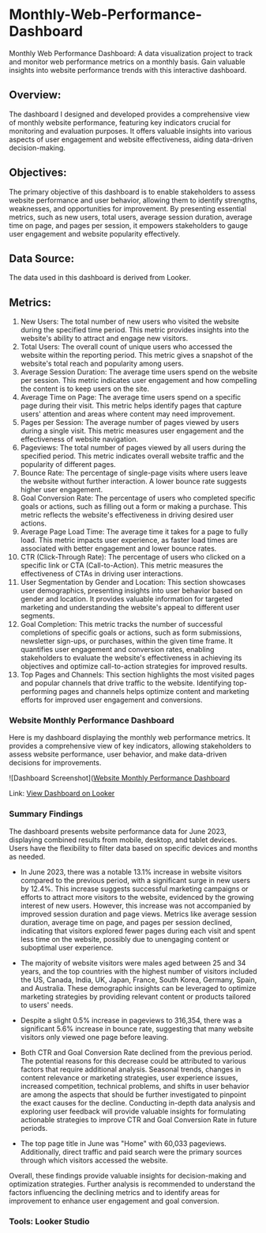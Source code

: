 # Monthly-Web-Performance-Dashboard
Monthly Web Performance Dashboard: A data visualization project to track and monitor web performance metrics on a monthly basis. Gain valuable insights into website performance trends with this interactive dashboard.
<h2>Overview:</h2>
<p>The dashboard I designed and developed provides a comprehensive view of monthly
website performance, featuring key indicators crucial for monitoring and evaluation
purposes. It offers valuable insights into various aspects of user engagement and
website effectiveness, aiding data-driven decision-making.</p>

<h2>Objectives:</h2>
<p>The primary objective of this dashboard is to enable stakeholders to assess website
performance and user behavior, allowing them to identify strengths, weaknesses, and
opportunities for improvement. By presenting essential metrics, such as new users, total
users, average session duration, average time on page, and pages per session, it
empowers stakeholders to gauge user engagement and website popularity effectively.</p>

<h2>Data Source:</h2>
<p>The data used in this dashboard is derived from Looker.</p>

<h2>Metrics:</h2>
<ol>
  <li>New Users: The total number of new users who visited the website during the specified time period. This metric provides insights into the website's ability to attract and engage new visitors.</li>
  <li>Total Users: The overall count of unique users who accessed the website within the reporting period. This metric gives a snapshot of the website's total reach and popularity among users.</li>
  <li>Average Session Duration: The average time users spend on the website per session. This metric indicates user engagement and how compelling the content is to keep users on the site.</li>
  <li>Average Time on Page: The average time users spend on a specific page during their visit. This metric helps identify pages that capture users' attention and areas where content may need improvement.</li>
  <li>Pages per Session: The average number of pages viewed by users during a single visit. This metric measures user engagement and the effectiveness of website navigation.</li>
  <li>Pageviews: The total number of pages viewed by all users during the specified period. This metric indicates overall website traffic and the popularity of different pages.</li>
  <li>Bounce Rate: The percentage of single-page visits where users leave the website without further interaction. A lower bounce rate suggests higher user engagement.</li>
  <li>Goal Conversion Rate: The percentage of users who completed specific goals or actions, such as filling out a form or making a purchase. This metric reflects the website's effectiveness in driving desired user actions.</li>
  <li>Average Page Load Time: The average time it takes for a page to fully load. This metric impacts user experience, as faster load times are associated with better engagement and lower bounce rates.</li>
  <li>CTR (Click-Through Rate): The percentage of users who clicked on a specific link or CTA (Call-to-Action). This metric measures the effectiveness of CTAs in driving user interactions.</li>
  <li>User Segmentation by Gender and Location: This section showcases user demographics, presenting insights into user behavior based on gender and location. It provides valuable information for targeted marketing and understanding the website's appeal to different user segments.</li>
  <li>Goal Completion: This metric tracks the number of successful completions of specific goals or actions, such as form submissions, newsletter sign-ups, or purchases, within the given time frame. It quantifies user engagement and conversion rates, enabling stakeholders to evaluate the website's effectiveness in achieving its objectives and optimize call-to-action strategies for improved results.</li>
  <li>Top Pages and Channels: This section highlights the most visited pages and popular channels that drive traffic to the website. Identifying top-performing pages and channels helps optimize content and marketing efforts for improved user engagement and conversions.</li>
</ol>

### Website Monthly Performance Dashboard

Here is my dashboard displaying the monthly web performance metrics. It provides a comprehensive view of key indicators, allowing stakeholders to assess website performance, user behavior, and make data-driven decisions for improvements.

![Dashboard Screenshot]([Website Monthly Performance Dashboard](https://github.com/ratnarengganis/Monthly-Web-Performance-Dashboard/blob/main/Website%20Monthly%20Performance%20Dashboard.jpg)



Link: [View Dashboard on Looker](https://lookerstudio.google.com/reporting/02415ad3-ab66-4346-863f-fa09d69675d/b/page/WPqPD?s=vaqrrAT3HI8)

### Summary Findings

The dashboard presents website performance data for June 2023, displaying combined results from mobile, desktop, and tablet devices. Users have the flexibility to filter data based on specific devices and months as needed.

- In June 2023, there was a notable 13.1% increase in website visitors compared to the previous period, with a significant surge in new users by 12.4%. This increase suggests successful marketing campaigns or efforts to attract more visitors to the website, evidenced by the growing interest of new users. However, this increase was not accompanied by improved session duration and page views. Metrics like average session duration, average time on page, and pages per session declined, indicating that visitors explored fewer pages during each visit and spent less time on the website, possibly due to unengaging content or suboptimal user experience.

- The majority of website visitors were males aged between 25 and 34 years, and the top countries with the highest number of visitors included the US, Canada, India, UK, Japan, France, South Korea, Germany, Spain, and Australia. These demographic insights can be leveraged to optimize marketing strategies by providing relevant content or products tailored to users' needs.

- Despite a slight 0.5% increase in pageviews to 316,354, there was a significant 5.6% increase in bounce rate, suggesting that many website visitors only viewed one page before leaving.

- Both CTR and Goal Conversion Rate declined from the previous period. The potential reasons for this decrease could be attributed to various factors that require additional analysis. Seasonal trends, changes in content relevance or marketing strategies, user experience issues, increased competition, technical problems, and shifts in user behavior are among the aspects that should be further investigated to pinpoint the exact causes for the decline. Conducting in-depth data analysis and exploring user feedback will provide valuable insights for formulating actionable strategies to improve CTR and Goal Conversion Rate in future periods.

- The top page title in June was "Home" with 60,033 pageviews. Additionally, direct traffic and paid search were the primary sources through which visitors accessed the website.

Overall, these findings provide valuable insights for decision-making and optimization strategies. Further analysis is recommended to understand the factors influencing the declining metrics and to identify areas for improvement to enhance user engagement and goal conversion.

### Tools: Looker Studio



